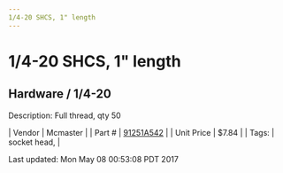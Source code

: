```yaml
---
1/4-20 SHCS, 1" length
---
```


# 1/4-20 SHCS, 1" length
## Hardware / 1/4-20
Description: 	Full thread, qty 50 

| Vendor | Mcmaster | 
| Part # | [91251A542](https://www.mcmaster.com/#91251A542) | 
| Unit Price | $7.84 | 
| Tags: | socket head,  | 

Last updated: Mon May 08 00:53:08 PDT 2017